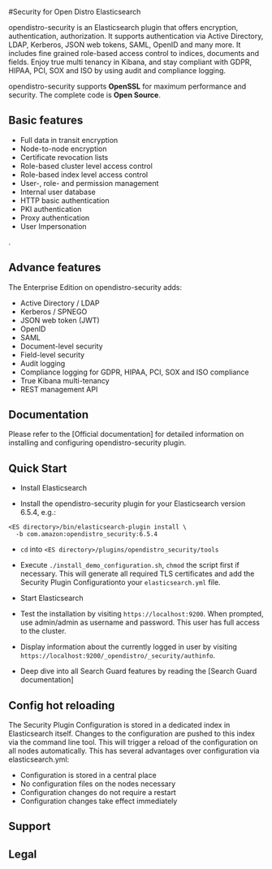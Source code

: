 #Security for Open Distro Elasticsearch


opendistro-security is an Elasticsearch plugin that offers encryption, authentication, authorization. It supports authentication via Active Directory, LDAP, Kerberos, JSON web tokens, SAML, OpenID and many more. It includes fine grained role-based access control to indices, documents and fields. Enjoy true multi tenancy in Kibana, and stay compliant with GDPR, HIPAA, PCI, SOX and ISO by using audit and compliance logging. 

opendistro-security supports **OpenSSL** for maximum performance and security. The complete code is **Open Source**.

## Basic features

* Full data in transit encryption
* Node-to-node encryption
* Certificate revocation lists
* Role-based cluster level access control
* Role-based index level access control
* User-, role- and permission management
* Internal user database
* HTTP basic authentication
* PKI authentication
* Proxy authentication
* User Impersonation

.

## Advance features

The Enterprise Edition on opendistro-security  adds:

* Active Directory / LDAP
* Kerberos / SPNEGO
* JSON web token (JWT)
* OpenID
* SAML
* Document-level security
* Field-level security
* Audit logging 
* Compliance logging for GDPR, HIPAA, PCI, SOX and ISO compliance
* True Kibana multi-tenancy
* REST management API


## Documentation

Please refer to the [Official documentation] for detailed information on installing and configuring opendistro-security plugin.

## Quick Start

* Install Elasticsearch

* Install the opendistro-security plugin for your Elasticsearch version 6.5.4, e.g.:

```
<ES directory>/bin/elasticsearch-plugin install \
  -b com.amazon:opendistro_security:6.5.4
```

* ``cd`` into ``<ES directory>/plugins/opendistro_security/tools``

* Execute ``./install_demo_configuration.sh``, ``chmod`` the script first if necessary. This will generate all required TLS certificates and add the Security Plugin Configurationto your ``elasticsearch.yml`` file. 

* Start Elasticsearch

* Test the installation by visiting ``https://localhost:9200``. When prompted, use admin/admin as username and password. This user has full access to the cluster.

* Display information about the currently logged in user by visiting ``https://localhost:9200/_opendistro/_security/authinfo``.

* Deep dive into all Search Guard features by reading the [Search Guard documentation]

## Config hot reloading

The Security Plugin Configuration is stored in a dedicated index in Elasticsearch itself. Changes to the configuration are pushed to this index via the command line tool. This will trigger a reload of the configuration on all nodes automatically. This has several advantages over configuration via elasticsearch.yml:

* Configuration is stored in a central place
* No configuration files on the nodes necessary
* Configuration changes do not require a restart
* Configuration changes take effect immediately

## Support


## Legal 


